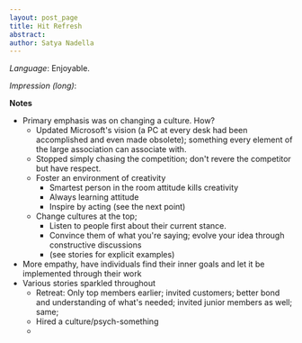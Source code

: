 ```yaml
---
layout: post_page
title: Hit Refresh
abstract: 
author: Satya Nadella
---
```


*Language*: Enjoyable.

*Impression (long)*: 



**Notes**

* Primary emphasis was on changing a culture. How?
  * Updated Microsoft's vision (a PC at every desk had been accomplished and even made obsolete); something every element of the large association can associate with.
  * Stopped simply chasing the competition; don't revere the competitor but have respect.
  * Foster an environment of creativity
    * Smartest person in the room attitude kills creativity
    * Always learning attitude
    * Inspire by acting (see the next point)
  * Change cultures at the top; 
    * Listen to people first about their current stance.
    * Convince them of what you're saying; evolve your idea through constructive discussions
    * (see stories for explicit examples)
* More empathy, have individuals find their inner goals and let it be implemented through their work
* Various stories sparkled throughout
  * Retreat: Only top members earlier; invited customers; better bond and understanding of what's needed; invited junior members as well; same;
  * Hired a culture/psych-something
  * 

